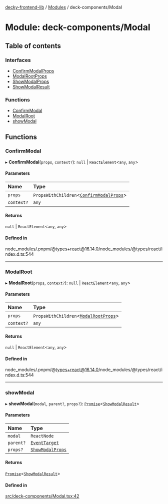 [decky-frontend-lib](../README.md) / [Modules](../modules.md) / deck-components/Modal

# Module: deck-components/Modal

## Table of contents

### Interfaces

- [ConfirmModalProps](../interfaces/deck_components_Modal.ConfirmModalProps.md)
- [ModalRootProps](../interfaces/deck_components_Modal.ModalRootProps.md)
- [ShowModalProps](../interfaces/deck_components_Modal.ShowModalProps.md)
- [ShowModalResult](../interfaces/deck_components_Modal.ShowModalResult.md)

### Functions

- [ConfirmModal](deck_components_Modal.md#confirmmodal)
- [ModalRoot](deck_components_Modal.md#modalroot)
- [showModal](deck_components_Modal.md#showmodal)

## Functions

### ConfirmModal

▸ **ConfirmModal**(`props`, `context?`): ``null`` \| `ReactElement`<`any`, `any`\>

#### Parameters

| Name | Type |
| :------ | :------ |
| `props` | `PropsWithChildren`<[`ConfirmModalProps`](../interfaces/deck_components_Modal.ConfirmModalProps.md)\> |
| `context?` | `any` |

#### Returns

``null`` \| `ReactElement`<`any`, `any`\>

#### Defined in

node_modules/.pnpm/@types+react@16.14.0/node_modules/@types/react/index.d.ts:544

___

### ModalRoot

▸ **ModalRoot**(`props`, `context?`): ``null`` \| `ReactElement`<`any`, `any`\>

#### Parameters

| Name | Type |
| :------ | :------ |
| `props` | `PropsWithChildren`<[`ModalRootProps`](../interfaces/deck_components_Modal.ModalRootProps.md)\> |
| `context?` | `any` |

#### Returns

``null`` \| `ReactElement`<`any`, `any`\>

#### Defined in

node_modules/.pnpm/@types+react@16.14.0/node_modules/@types/react/index.d.ts:544

___

### showModal

▸ **showModal**(`modal`, `parent?`, `props?`): [`Promise`]( https://developer.mozilla.org/en-US/docs/Web/JavaScript/Reference/Global_Objects/Promise )<[`ShowModalResult`](../interfaces/deck_components_Modal.ShowModalResult.md)\>

#### Parameters

| Name | Type |
| :------ | :------ |
| `modal` | `ReactNode` |
| `parent?` | [`EventTarget`]( https://developer.mozilla.org/en-US/docs/Web/API/EventTarget ) |
| `props?` | [`ShowModalProps`](../interfaces/deck_components_Modal.ShowModalProps.md) |

#### Returns

[`Promise`]( https://developer.mozilla.org/en-US/docs/Web/JavaScript/Reference/Global_Objects/Promise )<[`ShowModalResult`](../interfaces/deck_components_Modal.ShowModalResult.md)\>

#### Defined in

[src/deck-components/Modal.tsx:42](https://github.com/SteamDeckHomebrew/decky-frontend-lib/blob/cfef1dc/src/deck-components/Modal.tsx#L42)
